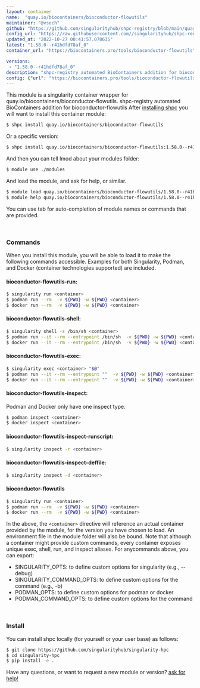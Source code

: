```yaml
---
layout: container
name:  "quay.io/biocontainers/bioconductor-flowutils"
maintainer: "@vsoch"
github: "https://github.com/singularityhub/shpc-registry/blob/main/quay.io/biocontainers/bioconductor-flowutils/container.yaml"
config_url: "https://raw.githubusercontent.com//singularityhub/shpc-registry/main/quay.io/biocontainers/bioconductor-flowutils/container.yaml"
updated_at: "2022-10-27 00:41:57.078635"
latest: "1.58.0--r41hdfd78af_0"
container_url: "https://biocontainers.pro/tools/bioconductor-flowutils"

versions:
 - "1.58.0--r41hdfd78af_0"
description: "shpc-registry automated BioContainers addition for bioconductor-flowutils"
config: {"url": "https://biocontainers.pro/tools/bioconductor-flowutils", "maintainer": "@vsoch", "description": "shpc-registry automated BioContainers addition for bioconductor-flowutils", "latest": {"1.58.0--r41hdfd78af_0": "sha256:5692eb84129f8427b454f88ac2a0b09d6d30464392fa6ade86d501b0e52297fb"}, "tags": {"1.58.0--r41hdfd78af_0": "sha256:5692eb84129f8427b454f88ac2a0b09d6d30464392fa6ade86d501b0e52297fb"}, "docker": "quay.io/biocontainers/bioconductor-flowutils"}
---
```


This module is a singularity container wrapper for quay.io/biocontainers/bioconductor-flowutils.
shpc-registry automated BioContainers addition for bioconductor-flowutils
After [installing shpc](#install) you will want to install this container module:


```bash
$ shpc install quay.io/biocontainers/bioconductor-flowutils
```

Or a specific version:

```bash
$ shpc install quay.io/biocontainers/bioconductor-flowutils:1.58.0--r41hdfd78af_0
```

And then you can tell lmod about your modules folder:

```bash
$ module use ./modules
```

And load the module, and ask for help, or similar.

```bash
$ module load quay.io/biocontainers/bioconductor-flowutils/1.58.0--r41hdfd78af_0
$ module help quay.io/biocontainers/bioconductor-flowutils/1.58.0--r41hdfd78af_0
```

You can use tab for auto-completion of module names or commands that are provided.

<br>

### Commands

When you install this module, you will be able to load it to make the following commands accessible.
Examples for both Singularity, Podman, and Docker (container technologies supported) are included.

#### bioconductor-flowutils-run:

```bash
$ singularity run <container>
$ podman run --rm  -v ${PWD} -w ${PWD} <container>
$ docker run --rm  -v ${PWD} -w ${PWD} <container>
```

#### bioconductor-flowutils-shell:

```bash
$ singularity shell -s /bin/sh <container>
$ podman run --it --rm --entrypoint /bin/sh  -v ${PWD} -w ${PWD} <container>
$ docker run --it --rm --entrypoint /bin/sh  -v ${PWD} -w ${PWD} <container>
```

#### bioconductor-flowutils-exec:

```bash
$ singularity exec <container> "$@"
$ podman run --it --rm --entrypoint ""  -v ${PWD} -w ${PWD} <container> "$@"
$ docker run --it --rm --entrypoint ""  -v ${PWD} -w ${PWD} <container> "$@"
```

#### bioconductor-flowutils-inspect:

Podman and Docker only have one inspect type.

```bash
$ podman inspect <container>
$ docker inspect <container>
```

#### bioconductor-flowutils-inspect-runscript:

```bash
$ singularity inspect -r <container>
```

#### bioconductor-flowutils-inspect-deffile:

```bash
$ singularity inspect -d <container>
```



#### bioconductor-flowutils

```bash
$ singularity run <container>
$ podman run --rm  -v ${PWD} -w ${PWD} <container>
$ docker run --rm  -v ${PWD} -w ${PWD} <container>
```


In the above, the `<container>` directive will reference an actual container provided
by the module, for the version you have chosen to load. An environment file in the
module folder will also be bound. Note that although a container
might provide custom commands, every container exposes unique exec, shell, run, and
inspect aliases. For anycommands above, you can export:

 - SINGULARITY_OPTS: to define custom options for singularity (e.g., --debug)
 - SINGULARITY_COMMAND_OPTS: to define custom options for the command (e.g., -b)
 - PODMAN_OPTS: to define custom options for podman or docker
 - PODMAN_COMMAND_OPTS: to define custom options for the command

<br>

### Install

You can install shpc locally (for yourself or your user base) as follows:

```bash
$ git clone https://github.com/singularityhub/singularity-hpc
$ cd singularity-hpc
$ pip install -e .
```

Have any questions, or want to request a new module or version? [ask for help!](https://github.com/singularityhub/singularity-hpc/issues)
